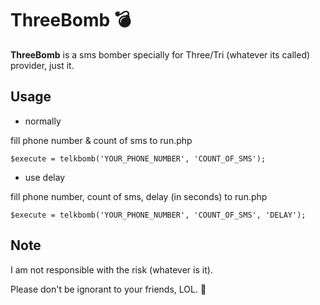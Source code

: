 # ThreeBomb :bomb:
**ThreeBomb** is a sms bomber specially for Three/Tri (whatever its called) provider, just it.

Usage
--
- normally

fill phone number & count of sms to run.php
```
$execute = telkbomb('YOUR_PHONE_NUMBER', 'COUNT_OF_SMS');
```

- use delay

fill phone number, count of sms, delay (in seconds) to run.php
```
$execute = telkbomb('YOUR_PHONE_NUMBER', 'COUNT_OF_SMS', 'DELAY');
```

Note
--

I am not responsible with the risk (whatever is it).

Please don't be ignorant to your friends, LOL. :gun:
